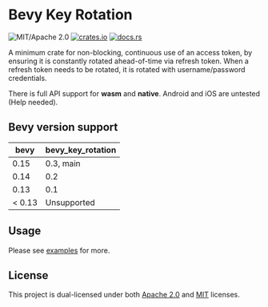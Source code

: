 # Bevy Key Rotation

![MIT/Apache 2.0](https://img.shields.io/badge/license-MIT%2FApache-blue.svg)
[![crates.io](https://img.shields.io/crates/v/bevy_key_rotation.svg)](https://crates.io/crates/bevy_key_rotation)
[![docs.rs](https://img.shields.io/docsrs/bevy_key_rotation)](https://docs.rs/bevy_key_rotation)

A minimum crate for non-blocking, continuous use of an access token, by ensuring it is constantly rotated ahead-of-time via refresh token. When a refresh token needs to be rotated, it is rotated with username/password credentials.

There is full API support for **wasm** and **native**. Android and iOS are untested (Help needed).

## Bevy version support

|bevy|bevy_key_rotation|
|---|---|
|0.15|0.3, main|
|0.14|0.2|
|0.13|0.1|
|< 0.13|Unsupported|

## Usage

Please see [examples](examples/) for more.

## License

This project is dual-licensed under both [Apache 2.0](LICENSE-APACHE) and [MIT](LICENSE-MIT) licenses.
